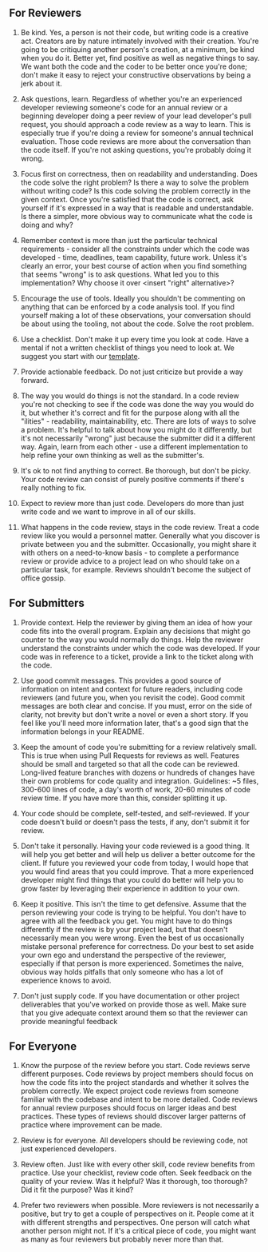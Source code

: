 ## For Reviewers ##1. Be kind. Yes, a person is not their code, but writing code is a creative act. Creators are by nature intimately involved with their creation. You're going to be critiquing another person's creation, at a minimum, be kind when you do it. Better yet, find positive as well as negative things to say. We want both the code and the coder to be better once you're done; don't make it easy to reject your constructive observations by being a jerk about it.1. Ask questions, learn. Regardless of whether you're an experienced developer reviewing someone's code for an annual review or a beginning developer doing a peer review of your lead developer's pull request, you should approach a code review as a way to learn. This is especially true if you're doing a review for someone's annual technical evaluation. Those code reviews are more about the conversation than the code itself.  If you're not asking questions, you're probably doing it wrong.1. Focus first on correctness, then on readability and understanding. Does the code solve the right problem? Is there a way to solve the problem without writing code? Is this code solving the problem correctly in the given context. Once you're satisfied that the code is correct, ask yourself if it's expressed in a way that is readable and understandable. Is there a simpler, more obvious way to communicate what the code is doing and why?1. Remember context is more than just the particular technical requirements - consider all the constraints under which the code was developed - time, deadlines, team capability, future work. Unless it's clearly an error, your best course of action when you find something that seems "wrong" is to ask questions. What led you to this implementation? Why choose it over <insert "right" alternative>?1. Encourage the use of tools. Ideally you shouldn't be commenting on anything that can be enforced by a code analysis tool. If you find yourself making a lot of these observations, your conversation should be about using the tooling, not about the code. Solve the root problem.1. Use a checklist. Don't make it up every time you look at code. Have a mental if not a written checklist of things you need to look at. We suggest you start with our [template](https://github.com/thenerdery/process-guidance/blob/master/code-review-checklist-template.md).1. Provide actionable feedback. Do not just criticize but provide a way forward.1. The way you would do things is not the standard. In a code review you're not checking to see if the code was done the way you would do it, but whether it's correct and fit for the purpose along with all the "ilities" - readability, maintainability, etc. There are lots of ways to solve a problem. It's helpful to talk about how you might do it differently, but it's not necessarily "wrong" just because the submitter did it a different way. Again, learn from each other - use a different implementation to help refine your own thinking as well as the submitter's.1. It's ok to not find anything to correct. Be thorough, but don't be picky. Your code review can consist of purely positive comments if there's really nothing to fix.1. Expect to review more than just code. Developers do more than just write code and we want to improve in all of our skills.1. What happens in the code review, stays in the code review. Treat a code review like you would a personnel matter. Generally what you discover is private between you and the submitter. Occasionally, you might share it with others on a need-to-know basis - to complete a performance review or provide advice to a project lead on who should take on a particular task, for example. Reviews shouldn't become the subject of office gossip.## For Submitters ##1. Provide context. Help the reviewer by giving them an idea of how your code fits into the overall program. Explain any decisions that might go counter to the way you would normally do things. Help the reviewer understand the constraints under which the code was developed. If your code was in reference to a ticket, provide a link to the ticket along with the code.1. Use good commit messages. This provides a good source of information on intent and context for future readers, including code reviewers (and future you, when you revisit the code). Good commit messages are both clear and concise. If you must, error on the side of clarity, not brevity but don't write a novel or even a short story. If you feel like you'll need more information later, that's a good sign that the information belongs in your README.1. Keep the amount of code you're submitting for a review relatively small. This is true when using Pull Requests for reviews as well. Features should be small and targeted so that all the code can be reviewed. Long-lived feature branches with dozens or hundreds of changes have their own problems for code quality and integration. Guidelines: ~5 files, 300-600 lines of code, a day's worth of work, 20-60 minutes of code review time. If you have more than this, consider splitting it up.1. Your code should be complete, self-tested, and self-reviewed. If your code doesn't build or doesn't pass the tests, if any, don't submit it for review.1. Don't take it personally. Having your code reviewed is a good thing. It will help you get better and will help us deliver a better outcome for the client. If future you reviewed your code from today, I would hope that you would find areas that you could improve. That a more experienced developer might find things that you could do better will help you to grow faster by leveraging their experience in addition to your own.1. Keep it positive. This isn't the time to get defensive. Assume that the person reviewing your code is trying to be helpful. You don't have to agree with all the feedback you get. You might have to do things differently if the review is by your project lead, but that doesn't necessarily mean you were wrong. Even the best of us occasionally mistake personal preference for correctness. Do your best to set aside your own ego and understand the perspective of the reviewer, especially if that person is more experienced. Sometimes the naive, obvious way holds pitfalls that only someone who has a lot of experience knows to avoid.1. Don't just supply code. If you have documentation or other project deliverables that you've worked on provide those as well. Make sure that you give adequate context around them so that the reviewer can provide meaningful feedback## For Everyone ##1. Know the purpose of the review before you start. Code reviews serve different purposes. Code reviews by project members should focus on how the code fits into the project standards and whether it solves the problem correctly. We expect project code reviews from someone familiar with the codebase and intent to be more detailed. Code reviews for annual review purposes should focus on larger ideas and best practices. These types of reviews should discover larger patterns of practice where improvement can be made.1. Review is for everyone. All developers should be reviewing code, not just experienced developers.1. Review often. Just like with every other skill, code review benefits from practice. Use your checklist, review code often. Seek feedback on the quality of your review. Was it helpful? Was it thorough, too thorough? Did it fit the purpose? Was it kind?1. Prefer two reviewers when possible. More reviewers is not necessarily a positive, but try to get a couple of perspectives on it. People come at it with different strengths and perspectives. One person will catch what another person might not. If it's a critical piece of code, you might want as many as four reviewers but probably never more than that.